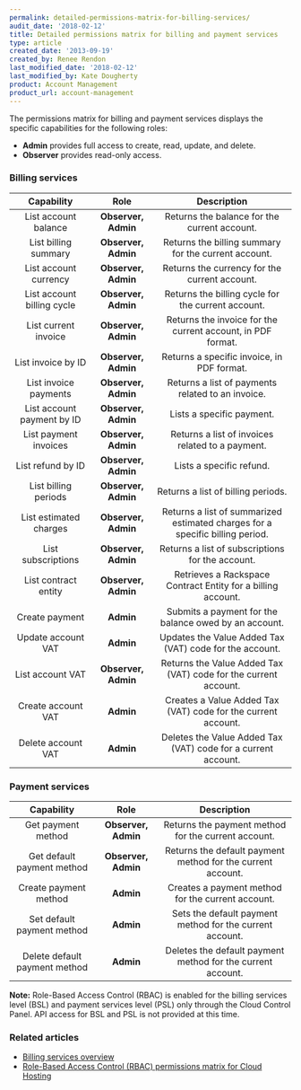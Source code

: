 ```yaml
---
permalink: detailed-permissions-matrix-for-billing-services/
audit_date: '2018-02-12'
title: Detailed permissions matrix for billing and payment services
type: article
created_date: '2013-09-19'
created_by: Renee Rendon
last_modified_date: '2018-02-12'
last_modified_by: Kate Dougherty  
product: Account Management
product_url: account-management
---
```


The permissions matrix for billing and payment services displays the specific capabilities for the following roles:

- **Admin** provides full access to create, read, update, and delete.
- **Observer** provides read-only access.

### Billing services

Capability | Role | Description
:---: | :---: | :---:
List account balance | **Observer, Admin** | Returns the balance for the current account.
List billing summary | **Observer, Admin** | Returns the billing summary for the current account.
List account currency | **Observer, Admin** | Returns the currency for the current account.
List account billing cycle | **Observer, Admin** | Returns the billing cycle for the current account.
List current invoice | **Observer, Admin** | Returns the invoice for the current account, in PDF format.
List invoice by ID | **Observer, Admin** | Returns a specific invoice, in PDF format.
List invoice payments | **Observer, Admin** | Returns a list of payments related to an invoice.
List account payment by ID | **Observer, Admin** | Lists a specific payment.
List payment invoices | **Observer, Admin** | Returns a list of invoices related to a payment.
List refund by ID | **Observer, Admin** | Lists a specific refund.
List billing periods | **Observer, Admin** | Returns a list of billing periods.
List estimated charges | **Observer, Admin** | Returns a list of summarized estimated charges for a specific billing period.
List subscriptions | **Observer, Admin** | Returns a list of subscriptions for the account.
List contract entity | **Observer, Admin** | Retrieves a Rackspace Contract Entity for a billing account.
Create payment | **Admin** | Submits a payment for the balance owed by an account.
Update account VAT | **Admin** | Updates the Value Added Tax (VAT) code for the account.
List account VAT | **Observer, Admin** | Returns the Value Added Tax (VAT) code for the current account.
Create account VAT | **Admin** | Creates a Value Added Tax (VAT) code for the current account.
Delete account VAT | **Admin** | Deletes the Value Added Tax (VAT) code for a current account.

### Payment services

Capability | Role | Description
:---: | :---: | :---:
Get payment method | **Observer, Admin** | Returns the payment method for the current account.
Get default payment method | **Observer, Admin** | Returns the default payment method for the current account.
Create payment method | **Admin** | Creates a payment method for the current account.
Set default payment method | **Admin** | Sets the default payment method for the current account.
Delete default payment method | **Admin** | Deletes the default payment method for the current account.

**Note:** Role-Based Access Control (RBAC) is enabled for the billing services level (BSL) and payment services level (PSL) only through the Cloud Control Panel. API access for BSL and PSL is not provided at this time.

### Related articles

-  [Billing services overview](/how-to/billing-services-overview)
-  [Role-Based Access Control (RBAC) permissions matrix for Cloud Hosting](/how-to/permissions-matrix-for-role-based-access-control-rbac)
